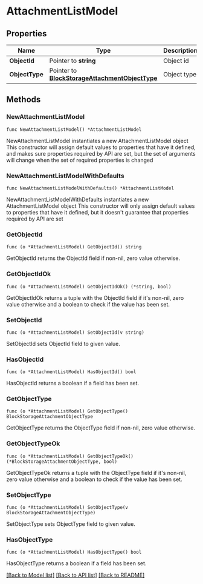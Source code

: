 # AttachmentListModel

## Properties

Name | Type | Description | Notes
------------ | ------------- | ------------- | -------------
**ObjectId** | Pointer to **string** | Object id | [optional] 
**ObjectType** | Pointer to [**BlockStorageAttachmentObjectType**](BlockStorageAttachmentObjectType.md) | Object type | [optional] 

## Methods

### NewAttachmentListModel

`func NewAttachmentListModel() *AttachmentListModel`

NewAttachmentListModel instantiates a new AttachmentListModel object
This constructor will assign default values to properties that have it defined,
and makes sure properties required by API are set, but the set of arguments
will change when the set of required properties is changed

### NewAttachmentListModelWithDefaults

`func NewAttachmentListModelWithDefaults() *AttachmentListModel`

NewAttachmentListModelWithDefaults instantiates a new AttachmentListModel object
This constructor will only assign default values to properties that have it defined,
but it doesn't guarantee that properties required by API are set

### GetObjectId

`func (o *AttachmentListModel) GetObjectId() string`

GetObjectId returns the ObjectId field if non-nil, zero value otherwise.

### GetObjectIdOk

`func (o *AttachmentListModel) GetObjectIdOk() (*string, bool)`

GetObjectIdOk returns a tuple with the ObjectId field if it's non-nil, zero value otherwise
and a boolean to check if the value has been set.

### SetObjectId

`func (o *AttachmentListModel) SetObjectId(v string)`

SetObjectId sets ObjectId field to given value.

### HasObjectId

`func (o *AttachmentListModel) HasObjectId() bool`

HasObjectId returns a boolean if a field has been set.

### GetObjectType

`func (o *AttachmentListModel) GetObjectType() BlockStorageAttachmentObjectType`

GetObjectType returns the ObjectType field if non-nil, zero value otherwise.

### GetObjectTypeOk

`func (o *AttachmentListModel) GetObjectTypeOk() (*BlockStorageAttachmentObjectType, bool)`

GetObjectTypeOk returns a tuple with the ObjectType field if it's non-nil, zero value otherwise
and a boolean to check if the value has been set.

### SetObjectType

`func (o *AttachmentListModel) SetObjectType(v BlockStorageAttachmentObjectType)`

SetObjectType sets ObjectType field to given value.

### HasObjectType

`func (o *AttachmentListModel) HasObjectType() bool`

HasObjectType returns a boolean if a field has been set.


[[Back to Model list]](../README.md#documentation-for-models) [[Back to API list]](../README.md#documentation-for-api-endpoints) [[Back to README]](../README.md)


